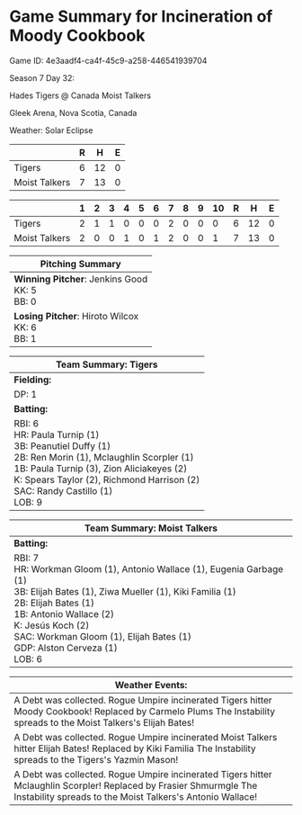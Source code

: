 # Game Summary for Incineration of Moody Cookbook

Game ID: 4e3aadf4-ca4f-45c9-a258-446541939704

Season 7 Day 32:

Hades Tigers @ Canada Moist Talkers

Gleek Arena, Nova Scotia, Canada

Weather: Solar Eclipse



|  | R | H | E |
| --- | --- | --- | --- |
| Tigers |   6 |  12 |   0 | 
| Moist Talkers |   7 |  13 |   0 | 


|  |   1 |   2 |   3 |   4 |   5 |   6 |   7 |   8 |   9 |  10 |  R | H | E |
| --- | --- | --- | --- | --- | --- | --- | --- | --- | --- | --- | --- | --- | --- |
| Tigers |   2 |   1 |   1 |   0 |   0 |   0 |   2 |   0 |   0 |   0 |   6 |  12 |   0 | 
| Moist Talkers |   2 |   0 |   0 |   1 |   0 |   1 |   2 |   0 |   0 |   1 |   7 |  13 |   0 | 


| Pitching Summary |
| --- |
| **Winning Pitcher**: Jenkins Good<br />KK: 5<br />BB: 0 |
| **Losing Pitcher**: Hiroto Wilcox<br />KK: 6<br />BB: 1 |


| Team Summary: Tigers |
| --- |
| **Fielding:** |
| DP: 1 |
| **Batting:** |
| RBI: 6 <br />HR: Paula Turnip (1) <br />3B: Peanutiel Duffy (1) <br />2B: Ren Morin (1), Mclaughlin Scorpler (1) <br />1B: Paula Turnip (3), Zion Aliciakeyes (2) <br />K: Spears Taylor (2), Richmond Harrison (2) <br />SAC: Randy Castillo (1) <br />LOB: 9 |


| Team Summary: Moist Talkers |
| --- |
| **Batting:** |
| RBI: 7 <br />HR: Workman Gloom (1), Antonio Wallace (1), Eugenia Garbage (1) <br />3B: Elijah Bates (1), Ziwa Mueller (1), Kiki Familia (1) <br />2B: Elijah Bates (1) <br />1B: Antonio Wallace (2) <br />K: Jesús Koch (2) <br />SAC: Workman Gloom (1), Elijah Bates (1) <br />GDP: Alston Cerveza (1) <br />LOB: 6 |


| **Weather Events:** |
| --- |
| A Debt was collected. Rogue Umpire incinerated Tigers hitter Moody Cookbook! Replaced by Carmelo Plums The Instability spreads to the Moist Talkers's Elijah Bates! |
| A Debt was collected. Rogue Umpire incinerated Moist Talkers hitter Elijah Bates! Replaced by Kiki Familia The Instability spreads to the Tigers's Yazmin Mason! |
| A Debt was collected. Rogue Umpire incinerated Tigers hitter Mclaughlin Scorpler! Replaced by Frasier Shmurmgle The Instability spreads to the Moist Talkers's Antonio Wallace! |

